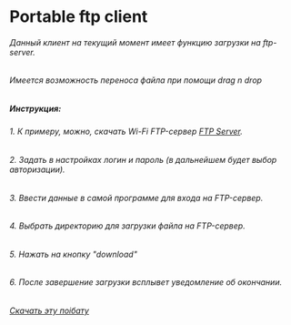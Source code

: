 # Portable ftp client
###### Данный клиент на текущий момент имеет функцию загрузки на ftp-server. 
###### Имеется возможность переноса файла при помощи drag n drop
##### Инструкция:
###### 1. К примеру, можно, скачать Wi-Fi FTP-сервер [FTP Server](https://play.google.com/store/apps/details?id=com.medhaapps.wififtpserver&hl=ru&gl=US).
###### 2. Задать в настройках логин и пароль (в дальнейшем будет выбор авторизации).
###### 3. Ввести данные в самой программе для входа на FTP-сервер.
###### 4. Выбрать директорию для загрузки файла на FTP-сервер.
###### 5. Нажать на кнопку "download"
###### 6. После завершение загрузки всплывет уведомление об окончании. 
###### [Скачать эту поiбату](https://github.com/Letov1337/Ftp_client/raw/master/Ftp_portable_client.7z)

